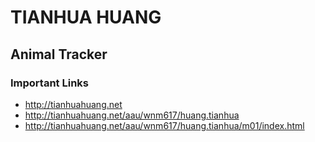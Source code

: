 # TIANHUA HUANG

## Animal Tracker

### Important Links

- http://tianhuahuang.net
- http://tianhuahuang.net/aau/wnm617/huang.tianhua
- http://tianhuahuang.net/aau/wnm617/huang.tianhua/m01/index.html
